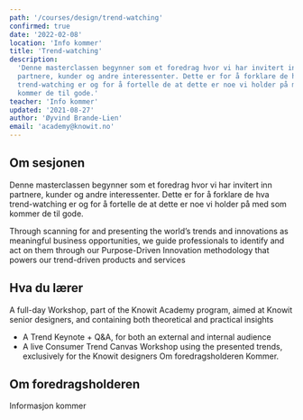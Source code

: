 ```yaml
---
path: '/courses/design/trend-watching'
confirmed: true
date: '2022-02-08'
location: 'Info kommer'
title: 'Trend-watching'
description:
  'Denne masterclassen begynner som et foredrag hvor vi har invitert inn
  partnere, kunder og andre interessenter. Dette er for å forklare de hva
  trend-watching er og for å fortelle de at dette er noe vi holder på med som
  kommer de til gode.'
teacher: 'Info kommer'
updated: '2021-08-27'
author: 'Øyvind Brande-Lien'
email: 'academy@knowit.no'
---
```


## Om sesjonen

Denne masterclassen begynner som et foredrag hvor vi har invitert inn
partnere, kunder og andre interessenter. Dette er for å forklare de hva
trend-watching er og for å fortelle de at dette er noe vi holder på med som
kommer de til gode.

Through scanning for and presenting the world’s trends and innovations as
meaningful business opportunities, we guide professionals to identify and act
on them through our Purpose-Driven Innovation methodology that powers our
trend-driven products and services

## Hva du lærer

A full-day Workshop, part of the Knowit Academy program, aimed at Knowit
senior designers, and containing both theoretical and practical insights

- A Trend Keynote + Q&A, for both an external and internal audience
- A live Consumer Trend Canvas Workshop using the presented trends,
  exclusively for the Knowit designers Om foredragsholderen Kommer.

## Om foredragsholderen

Informasjon kommer
